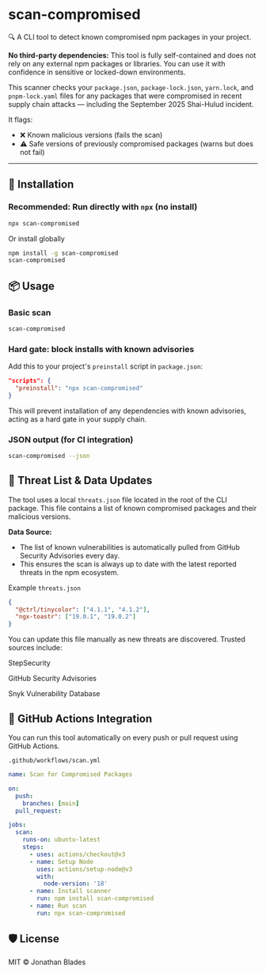 # scan-compromised

🔍 A CLI tool to detect known compromised npm packages in your project.

**No third-party dependencies:** This tool is fully self-contained and does not rely on any external npm packages or libraries. You can use it with confidence in sensitive or locked-down environments.

This scanner checks your `package.json`, `package-lock.json`, `yarn.lock`, and `pnpm-lock.yaml` files for any packages that were compromised in recent supply chain attacks — including the September 2025 Shai-Hulud incident.

It flags:
- ❌ Known malicious versions (fails the scan)
- ⚠️ Safe versions of previously compromised packages (warns but does not fail)

---

## 🚀 Installation

### Recommended: Run directly with `npx` (no install)
```bash
npx scan-compromised
```
Or install globally
```bash
npm install -g scan-compromised
scan-compromised
```
## 📦 Usage

### Basic scan
```bash
scan-compromised
```

### Hard gate: block installs with known advisories
Add this to your project's `preinstall` script in `package.json`:
```json
"scripts": {
  "preinstall": "npx scan-compromised"
}
```
This will prevent installation of any dependencies with known advisories, acting as a hard gate in your supply chain.

### JSON output (for CI integration)
```bash
scan-compromised --json
```

## 📁 Threat List & Data Updates
The tool uses a local `threats.json` file located in the root of the CLI package. This file contains a list of known compromised packages and their malicious versions.

**Data Source:**

- The list of known vulnerabilities is automatically pulled from GitHub Security Advisories every day.
- This ensures the scan is always up to date with the latest reported threats in the npm ecosystem.


Example `threats.json`
```json
{
  "@ctrl/tinycolor": ["4.1.1", "4.1.2"],
  "ngx-toastr": ["19.0.1", "19.0.2"]
}
```
You can update this file manually as new threats are discovered. Trusted sources include:

StepSecurity

GitHub Security Advisories

Snyk Vulnerability Database

## 🧪 GitHub Actions Integration
You can run this tool automatically on every push or pull request using GitHub Actions.

`.github/workflows/scan.yml`
```yaml
name: Scan for Compromised Packages

on:
  push:
    branches: [main]
  pull_request:

jobs:
  scan:
    runs-on: ubuntu-latest
    steps:
      - uses: actions/checkout@v3
      - name: Setup Node
        uses: actions/setup-node@v3
        with:
          node-version: '18'
      - name: Install scanner
        run: npm install scan-compromised
      - name: Run scan
        run: npx scan-compromised
```
## 🛡️ License
MIT © Jonathan Blades
